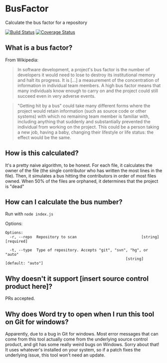 # BusFactor
Calculate the bus factor for a repository

[![Build Status](https://travis-ci.org/yamikuronue/BusFactor.svg?branch=master)](https://travis-ci.org/yamikuronue/BusFactor)  [![Coverage Status](https://coveralls.io/repos/yamikuronue/BusFactor/badge.svg?branch=master&service=github)](https://coveralls.io/github/yamikuronue/BusFactor?branch=master)

## What is a bus factor?
From Wikipedia:

>In software development, a project's bus factor is the number of developers it would need to lose to destroy its institutional memory and halt its progress. It is [...] a measurement of the concentration of information in individual team members. A high bus factor means that many individuals know enough to carry on and the project could still succeed even in very adverse events.

>"Getting hit by a bus" could take many different forms where the project would retain information (such as source code or other systems) with which no remaining team member is familiar with, including anything that suddenly and substantially prevented the individual from working on the project. This could be a person taking a new job, having a baby, changing their lifestyle or life status: the effect would be the same.

## How is this calculated?
It's a pretty naive algorithm, to be honest. For each file, it calculates the owner of the file (the single contributor who has written the most lines in the file). Then, it simulates a bus hitting the contributors in order of most files owned. When 50% of the files are orphaned, it determines that the project is "dead"

## How can I calculate the bus number?
Run with `node index.js`

Options:

```
Options:
  -r, --repo  Repository to scan                             [string] [required]

  -t, --type  Type of repository. Accepts "git", "svn", "hg", or "auto"
                                                      [string] [default: "auto"]

```

## Why doesn't it support [insert source control product here]?
PRs accepted.

## Why does Word try to open when I run this tool on Git for windows?
Apparently, due to a bug in Git for windows. Most error messages that can come from this tool actually come from the underlying source control product, and git has some really weird bugs on Windows. Sorry about that! It uses whatever's installed on your system, so if a patch fixes the underlying issue, this tool won't need an update. 
